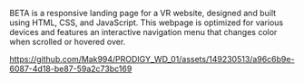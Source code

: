 BETA is a responsive landing page for a VR website, designed and built using HTML, CSS, and JavaScript. This webpage is optimized for various devices and features an interactive navigation menu that changes color when scrolled or hovered over.



https://github.com/Mak994/PRODIGY_WD_01/assets/149230513/a96c6b9e-6087-4d18-be87-59a2c73bc169

